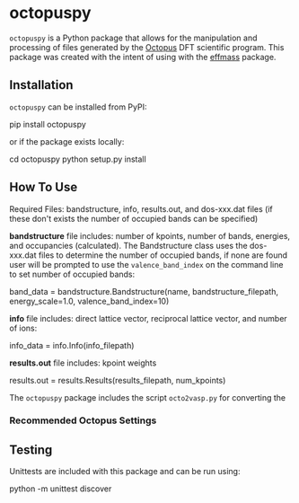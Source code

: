 # octopuspy

`octopuspy` is a Python package that allows for the manipulation and processing of files generated by the [Octopus](https://octopus-code.org/wiki/Main_Page) DFT scientific program. This package was created with the
intent of using with the [effmass](https://github.com/lucydot/effmass) package.

## Installation

`octopuspy` can be installed from PyPI:

  pip install octopuspy

or if the package exists locally:

  cd octopuspy
  python setup.py install

## How To Use

Required Files: bandstructure, info, results.out, and dos-xxx.dat files (if these don't exists the number of occupied bands can be specified)

**bandstructure**
file includes: number of kpoints, number of bands, energies, and occupancies (calculated). The Bandstructure class uses the dos-xxx.dat files to determine the number of occupied bands, if none are found user will be prompted to use the `valence_band_index` on the command line to set number of occupied bands:

  band_data = bandstructure.Bandstructure(name, bandstructure_filepath, energy_scale=1.0, valence_band_index=10)

**info** file includes: direct lattice vector, reciprocal lattice vector, and number of ions:

  info_data = info.Info(info_filepath)

**results.out** file includes: kpoint weights

  results.out = results.Results(results_filepath, num_kpoints)

The `octopuspy` package includes the script `octo2vasp.py` for converting the  

### Recommended Octopus Settings

## Testing

Unittests are included with this package and can be run using:

  python -m unittest discover
